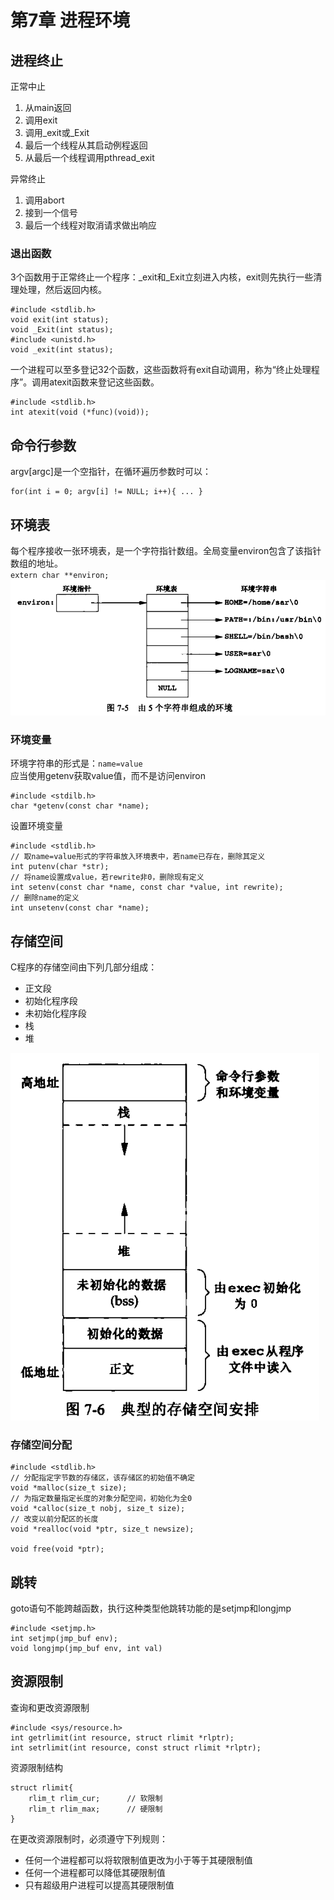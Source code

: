 # 第7章 进程环境
## 进程终止
正常中止  
1. 从main返回
2. 调用exit
3. 调用_exit或_Exit
4. 最后一个线程从其启动例程返回
5. 从最后一个线程调用pthread_exit  

异常终止
1. 调用abort
2. 接到一个信号
3. 最后一个线程对取消请求做出响应

### 退出函数
3个函数用于正常终止一个程序：_exit和_Exit立刻进入内核，exit则先执行一些清理处理，然后返回内核。
```
#include <stdlib.h>
void exit(int status);
void _Exit(int status);
#include <unistd.h>
void _exit(int status);
```
一个进程可以至多登记32个函数，这些函数将有exit自动调用，称为“终止处理程序”。调用atexit函数来登记这些函数。
```
#include <stdlib.h>
int atexit(void (*func)(void));
```
## 命令行参数
argv[argc]是一个空指针，在循环遍历参数时可以：
```
for(int i = 0; argv[i] != NULL; i++){ ... }
```
## 环境表
每个程序接收一张环境表，是一个字符指针数组。全局变量environ包含了该指针数组的地址。  
`extern char **environ;`
![环境表](img/environ.png)
### 环境变量
环境字符串的形式是：`name=value`  
应当使用getenv获取value值，而不是访问environ
```
#include <stdilb.h>
char *getenv(const char *name);
```
设置环境变量
```
#include <stdlib.h>
// 取name=value形式的字符串放入环境表中，若name已存在，删除其定义
int putenv(char *str);
// 将name设置成value，若rewrite非0，删除现有定义
int setenv(const char *name, const char *value, int rewrite);
// 删除name的定义
int unsetenv(const char *name);
```
## 存储空间
C程序的存储空间由下列几部分组成：
* 正文段
* 初始化程序段
* 未初始化程序段
* 栈
* 堆

![存储空间](img/c_space.png)
### 存储空间分配
```
#include <stdlib.h>
// 分配指定字节数的存储区，该存储区的初始值不确定
void *malloc(size_t size);
// 为指定数量指定长度的对象分配空间，初始化为全0
void *calloc(size_t nobj, size_t size);
// 改变以前分配区的长度
void *realloc(void *ptr, size_t newsize);

void free(void *ptr);
```
## 跳转
goto语句不能跨越函数，执行这种类型他跳转功能的是setjmp和longjmp
```
#include <setjmp.h>
int setjmp(jmp_buf env);
void longjmp(jmp_buf env, int val)
```
## 资源限制
查询和更改资源限制
```
#include <sys/resource.h>
int getrlimit(int resource, struct rlimit *rlptr);
int setrlimit(int resource, const struct rlimit *rlptr);
```
资源限制结构
```
struct rlimit{
    rlim_t rlim_cur;      // 软限制
    rlim_t rlim_max;      // 硬限制
}
```
在更改资源限制时，必须遵守下列规则：
* 任何一个进程都可以将软限制值更改为小于等于其硬限制值
* 任何一个进程都可以降低其硬限制值
* 只有超级用户进程可以提高其硬限制值